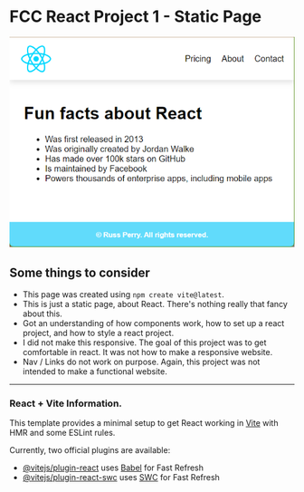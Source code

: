 # FCC React Project 1 - Static Page

<p align="center">
    <img src="screenshot.png">
</p>

## Some things to consider

- This page was created using `npm create vite@latest`.
- This is just a static page, about React. There's nothing really that fancy about this.
- Got an understanding of how components work, how to set up a react project, and how to style a react project.
- I did not make this responsive. The goal of this project was to get comfortable in react. It was not how to make a responsive website.
- Nav / Links do not work on purpose. Again, this project was not intended to make a functional website.

---

### React + Vite Information.

This template provides a minimal setup to get React working in [Vite](https://vitejs.dev/) with HMR and some ESLint rules.

Currently, two official plugins are available:

- [@vitejs/plugin-react](https://github.com/vitejs/vite-plugin-react/blob/main/packages/plugin-react/README.md) uses [Babel](https://babeljs.io/) for Fast Refresh
- [@vitejs/plugin-react-swc](https://github.com/vitejs/vite-plugin-react-swc) uses [SWC](https://swc.rs/) for Fast Refresh
